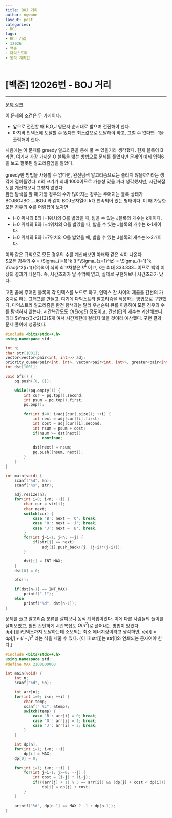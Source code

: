 ```yaml
---
title: BOJ 거리
author: ngwoon
layout: post
categories:
- BOJ
tags:
- BOJ 거리
- 12026
- 백준
- 다익스트라
- 동적 계획법
---
```


# [백준] 12026번 - BOJ 거리
- - -

[문제 링크](https://www.acmicpc.net/problem/12026)

이 문제의 조건은 두 가지이다.
* 앞으로 전진할 때 B,O,J 영문자 순서대로 밟으며 전진해야 한다.
* 마지막 인덱스에 도달할 수 있다면 최소값으로 도달해야 하고, 그럴 수 없다면 -1을 출력해야 한다.

처음에는 이 문제를 greedy 알고리즘을 통해 풀 수 있을거라 생각했다. 현재 블록이 B라면, 여기서 가장 가까운 O 블록을 밟는 방법으로 문제를 풀었지만 문제의 예제 입력6을 보고 잘못된 알고리즘임을 알았다.
<br/><br/>
greedy한 방법을 사용할 수 없다면, 완전탐색 알고리즘으로는 풀리지 않을까? 라는 생각에 접어들었다. n의 크기가 최대 1000이므로 가능성 있을 거라 생각했지만, 시간복잡도를 계산해보니 그렇지 않았다.<br/>
완전 탐색을 할 때 가장 경우의 수가 많아지는 경우는 주어지는 블록 상태가 BOJBOJBO....JBOJ 와 같이 BOJ문자열이 k개 연속되어 있는 형태이다. 이 때 가능한 모든 경우의 수를 어림잡아 보자면<br/>
* i=0 위치의 B와 i=1위치의 O를 밟았을 때, 밟을 수 있는 J블록의 개수는 k개이다.
* i=0 위치의 B와 i=4위치의 O를 밟았을 때, 밟을 수 있는 J블록의 개수는 k-1개이다.
* i=0 위치의 B와 i=7위치의 O를 밟았을 때, 밟을 수 있는 J블록의 개수는 k-2개이다.

이와 같은 규칙으로 모든 경우의 수를 계산해보면 아래와 같은 식이 나온다.<br/>
$모든 경우의 수 = \Sigma_{i=1}^k (i *\Sigma_{z=1}^iz) = \Sigma_{i=1}^k \frac{i^2(i+1)}{2}$
이 식의 최고차항은 $k^4$ 이고, k는 최대 333.333...이므로 백억 이상의 결과가 나온다. 즉, 시간초과가 날 수밖에 없고, 실제로 구현해보니 시간초과가 났다.
<br/><br/>
고민 끝에 주어진 블록의 각 인덱스를 노드로 하고, 인덱스 간 차이의 제곱을 간선의 가중치로 하는 그래프를 만들고, 여기에 다익스트라 알고리즘을 적용하는 방법으로 구현했다. 다익스트라 알고리즘은 완전 탐색과는 달리 우선순위 큐를 이용하여 모든 경우의 수를 탐색하지 않는다. 시간복잡도도 $O(ElogE)$ 정도이고, 간선(E)의 개수는 계산해보니 최대 $\frac{3k^2}{2}$개 여서 시간제한에 걸리지 않을 것이라 예상했다. 구현 결과 문제 풀이에 성공했다.<br/>

```cpp
#include <bits/stdc++.h>
using namespace std;

int n;
char str[1001];
vector<vector<pair<int, int>>> adj;
priority_queue<pair<int, int>, vector<pair<int, int>>, greater<pair<int, int>>> pq;
int dst[1001];

void bfs() {
    pq.push({0, 0});

    while(!pq.empty()) {
        int cur = pq.top().second;
        int psum = pq.top().first;
        pq.pop();

        for(int i=0; i<adj[cur].size(); ++i) {
            int next = adj[cur][i].first;
            int cost = adj[cur][i].second;
            int nsum = psum + cost;
            if(nsum >= dst[next])
                continue;
            
            dst[next] = nsum;
            pq.push({nsum, next});
        }
    }
}

int main(void) {
    scanf("%d", &n);
    scanf("%s", str);

    adj.resize(n);
    for(int i=0; i<n; ++i) {
        char cur = str[i];
        char next;
        switch(cur) {
            case 'B': next = 'O'; break;
            case 'O': next = 'J'; break;
            case 'J': next = 'B'; break;
        }
        for(int j=i+1; j<n; ++j) {
            if(str[j] == next)
                adj[i].push_back({j, (j-i)*(j-i)});
        }

        dst[i] = INT_MAX;
    }
    dst[0] = 0;

    bfs();

    if(dst[n-1] == INT_MAX)
        printf("-1");
    else
        printf("%d", dst[n-1]);
}
```

문제를 풀고 알고리즘 분류를 살펴보니 동적 계획법이었다. 이에 다른 사람들의 풀이를 살펴보았고, 훨씬 간단하게 시간복잡도 $O(n^2)$로 풀어내는 방법이 있었다.<br/>
dp[i]를 i인덱스까지 도달하는데 소모되는 최소 에너지량이라고 생각하면, $dp[i] = dp[j] + (i-j)^2$ 라는 식을 세울 수 있다. (이 때 str[j]는 str[i]와 연쇄되는 문자여야 한다.)

```cpp
#include <bits/stdc++.h>
using namespace std;
#define MAX 2100000000

int main(void) {
    int n;
    scanf("%d", &n);

    int arr[n];
    for(int i=0; i<n; ++i) {
        char temp;
        scanf(" %c", &temp);
        switch(temp) {
            case 'B': arr[i] = 0; break;
            case 'O': arr[i] = 1; break;
            case 'J': arr[i] = 2; break;
        }
    }

    int dp[n];
    for(int i=1; i<n; ++i)
        dp[i] = MAX;
    dp[0] = 0;

    for(int i=1; i<n; ++i) {
        for(int j=i-1; j>=0; --j) {
            int cost = (i-j) * (i-j);
            if(((arr[j] + 1) % 3 == arr[i]) && (dp[j] + cost < dp[i]))
                dp[i] = dp[j] + cost;
        }
    }

    printf("%d", dp[n-1] == MAX ? -1 : dp[n-1]);
}
```